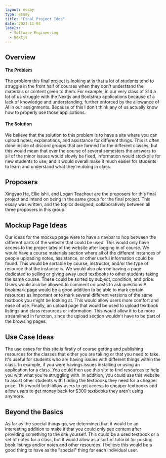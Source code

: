 ```yaml
---
layout: essay
type: essay
title: "Final Project Idea"
date: 2024-11-04
labels:
  - Software Engineering
  - Nextjs
---
```


## Overview
#### The Problem
  The problem this final project is looking at is that a lot of students tend to struggle in the front half of courses when they don't understand the materials or content given to them. For example, in our very class of 314 a lot of us struggle with the Nextjs and Bootstrap applications because of a lack of knowledge and understanding, further enforced by the allowance of AI in our assignments. Because of this I don't think any of us actually know how to properly use those applications.
#### The Solution
  We believe that the solution to this problem is to have a site where you can upload notes, explanations, and assistance for different things. This is often done inside of discord groups that are formed for the different classes, but this would mean that over the course of several semesters the answers to all of the minor issues would slowly be fixed, information would stockpile for new students to use, and it would overall make it much easier for students to learn and understand what they're doing in class.

## Proposers
  Xingyao He, Ellie Ishii, and Logan Teachout are the proposers for this final project and intend on being in the same group for the final project. This essay was written, and the topics designed, collaboratively between all three proposers in this group.

## Mockup Page Ideas
  Our ideas for the mockup page were to have a navbar to hop between the different parts of the website that could be used. This would only have access to the proper tabs of the website after logging in of course. We would have a course materials section where all of the different instances of people uploading notes, assistance, or other useful information could be found. This would be sortable by course, instructor, and/or the type of resource that the instance is.
  We would also plan on having a page dedicated to selling or giving away used textbooks to other students taking the same course. These could be sorted by subject, condition, and price. Users would also be allowed to comment on posts to ask questions
  A bookmark page would be a good addition to be able to mark certain resources as important or to mark several different versions of the same textbook you might be looking at. This would allow users more comfort and ease of use.
  Finally, an upload page that would be used to upload textbook listings and class resources or information. This would allow it to be more streamlined in function, since the upload section wouldn't have to be part of the browsing pages.

## Use Case Ideas
  The use cases for this site is firstly of course getting and publishing resources for the classes that either you are taking or that you need to take. It's useful for students who are having issues with different things within the class. In example, if you were havings issues installing or using an application for a class. You could then use this site to find resources to help you with what you're struggling with.
  In addition, you could use this website to assist other students with finding the textbooks they need for a cheaper price. This would both allow users to get access to cheaper textbooks and allow users to get money back for $300 textbooks they aren't using anymore.

## Beyond the Basics
  As far as the special things go, we determined that it would be an interesting addition to make it that you could only see content after providing something to the site yourself. This could be a used textbook or a set of notes for a class, but it would allow as a sort of tutorial for posting book listings and/or notes and other resources. I believe this would be a good thing to have as the "special" thing for each individual user.

